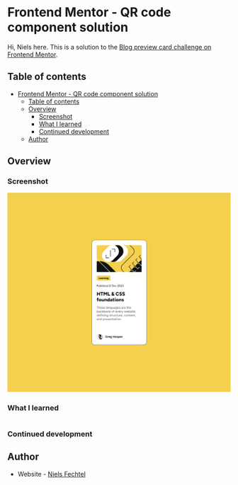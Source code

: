 # Frontend Mentor - QR code component solution

Hi, Niels here. This is a solution to the [Blog preview card challenge on Frontend Mentor](https://www.frontendmentor.io/challenges/blog-preview-card-ckPaj01IcS).

## Table of contents

- [Frontend Mentor - QR code component solution](#frontend-mentor---qr-code-component-solution)
  - [Table of contents](#table-of-contents)
  - [Overview](#overview)
    - [Screenshot](#screenshot)
    - [What I learned](#what-i-learned)
    - [Continued development](#continued-development)
  - [Author](#author)

## Overview

### Screenshot

![](./Screenshot.png)

### What I learned

```css

```

### Continued development

## Author

- Website - [Niels Fechtel](https://niels-fechtel.com)

